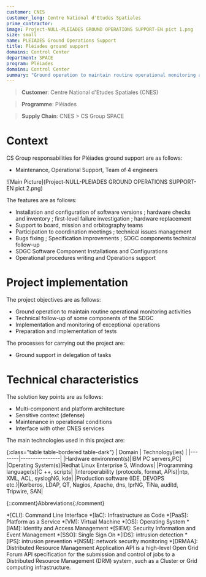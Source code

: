 ```yaml
---
customer: CNES
customer_long: Centre National d'Etudes Spatiales
prime_contractor: 
image: Project-NULL-PLEIADES GROUND OPERATIONS SUPPORT-EN pict 1.png
size: small
name: PLEIADES Ground Operations Support
title: Pléiades ground support
domains: Control Center
department: SPACE
program: Pléiades
domains: Control Center
summary: "Ground operation to maintain routine operational monitoring activities. Technical follow-up of some components of the SDGC. Implementation and monitoring of exceptional operations. Preparation and implementation of tests"
---
```


> __Customer__\: Centre National d'Etudes Spatiales (CNES)

> __Programme__\: Pléiades

> __Supply Chain__\: CNES >  CS Group SPACE


# Context


CS Group responsabilities for Pléiades ground support are as follows:
* Maintenance, Operational Support, Team of 4 engineers

![Main Picture](Project-NULL-PLEIADES GROUND OPERATIONS SUPPORT-EN pict 2.png)

The features are as follows:
* Installation and configuration of software versions ; hardware checks and inventory ; first-level failure investigation ; hardware replacement
* Support to board, mission and orbitography teams 
* Participation to coordination meetings ; technical issues management 
* Bugs fixing ; Specification improvements ; SDGC components technical follow-up 
* SDGC Software Component Installations and Configurations
* Operational procedures writing and Operations support

# Project implementation

The project objectives are as follows:
* Ground operation to maintain routine operational monitoring activities
* Technical follow-up of some components of the SDGC
* Implementation and monitoring of exceptional operations
* Preparation and implementation of tests

The processes for carrying out the project are:
* Ground support in delegation of tasks

# Technical characteristics

The solution key points are as follows:
* Multi-component and platform architecture
* Sensitive context (defense)
* Maintenance in operational conditions
* Interface with other CNES services



The main technologies used in this project are:

{:class="table table-bordered table-dark"}
| Domain | Technology(ies) |
|--------|----------------|
|Hardware environment(s)|IBM PC servers,PC|
|Operating System(s)|Redhat Linux Enterprise 5, Windows|
|Programming language(s)|C ++, scripts|
|Interoperability (protocols, format, APIs)|ntp, XML, ACL, syslogNG, kde|
|Production software (IDE, DEVOPS etc.)|Kerberos, LDAP, QT, Nagios, Apache, dns, lprNG, TiNa, auditd, Tripwire, SAN|



{::comment}Abbreviations{:/comment}

*[CLI]: Command Line Interface
*[IaC]: Infrastructure as Code
*[PaaS]: Platform as a Service
*[VM]: Virtual Machine
*[OS]: Operating System
*[IAM]: Identity and Access Management
*[SIEM]: Security Information and Event Management
*[SSO]: Single Sign On
*[IDS]: intrusion detection
*[IPS]: intrusion prevention
*[NSM]: network security monitoring
*[DRMAA]: Distributed Resource Management Application API is a high-level Open Grid Forum API specification for the submission and control of jobs to a Distributed Resource Management (DRM) system, such as a Cluster or Grid computing infrastructure.
